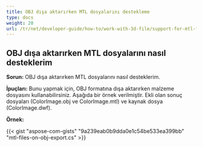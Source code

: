 ```yaml
---
title: OBJ dışa aktarırken MTL dosyalarını destekleme
type: docs
weight: 20
url: /tr/net/developer-guide/how-to/work-with-3d-file/support-for-mtl-files-on-obj-export/
---
```



## **OBJ dışa aktarırken MTL dosyalarını nasıl desteklerim**

**Sorun:** OBJ dışa aktarırken MTL dosyalarını nasıl desteklerim.

**İpuçları:** Bunu yapmak için, OBJ formatına dışa aktarırken malzeme dosyasını kullanabilirsiniz. Aşağıda bir örnek verilmiştir. Ekli olan sonuç dosyaları (ColorImage.obj ve ColorImage.mtl) ve kaynak dosya (ColorImage.dwf).

**Örnek:**

{{< gist "aspose-com-gists" "9a239eab0b9dda0e1c54be533ea399bb" "mtl-files-on-obj-export.cs" >}}
